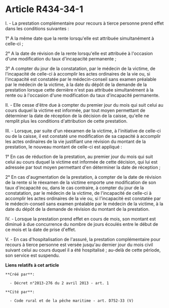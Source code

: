 # Article R434-34-1

I. - La prestation complémentaire pour recours à tierce personne prend effet dans les conditions suivantes : 

1° A la même date que la rente lorsqu'elle est attribuée simultanément à celle-ci ; 

2° A la date de révision de la rente lorsqu'elle est attribuée à l'occasion d'une modification du taux d'incapacité
permanente ; 

3° A compter du jour de la constatation, par le médecin de la victime, de l'incapacité de celle-ci à accomplir les actes
ordinaires de la vie ou, si l'incapacité est constatée par le médecin-conseil sans examen préalable par le médecin de la
victime, à la date du dépôt de la demande de la prestation lorsque cette dernière n'est pas attribuée simultanément à la
rente ou à l'occasion d'une modification du taux d'incapacité permanente. 

II. - Elle cesse d'être due à compter du premier jour du mois qui suit celui au cours duquel la victime est informée, par
tout moyen permettant de déterminer la date de réception de la décision de la caisse, qu'elle ne remplit plus les conditions
d'attribution de cette prestation. 

III. - Lorsque, par suite d'un réexamen de la victime, à l'initiative de celle-ci ou de la caisse, il est constaté une
modification de sa capacité à accomplir les actes ordinaires de la vie justifiant une révision du montant de la prestation,
le nouveau montant de celle-ci est appliqué : 

1° En cas de réduction de la prestation, au premier jour du mois qui suit celui au cours duquel la victime est informée de
cette décision, qui lui est adressée par tout moyen permettant d'en déterminer la date de réception ; 

2° En cas d'augmentation de la prestation, à compter de la date de révision de la rente si le réexamen de la victime emporte
une modification de son taux d'incapacité ou, dans le cas contraire, à compter du jour de la constatation, par le médecin de
la victime, de l'incapacité de celle-ci à accomplir les actes ordinaires de la vie ou, si l'incapacité est constatée par le
médecin-conseil sans examen préalable par le médecin de la victime, à la date du dépôt de la demande de révision du montant
de la prestation. 

IV. - Lorsque la prestation prend effet en cours de mois, son montant est diminué à due concurrence du nombre de jours
écoulés entre le début de ce mois et la date de prise d'effet. 

V. - En cas d'hospitalisation de l'assuré, la prestation complémentaire pour recours à tierce personne est versée jusqu'au
dernier jour du mois civil suivant celui au cours duquel il a été hospitalisé ; au-delà de cette période, son service est
suspendu.

**Liens relatifs à cet article**

	**Créé par**:

	  - Décret n°2013-276 du 2 avril 2013 - art. 1

	**Cité par**:

	  - Code rural et de la pêche maritime - art. D752-33 (V)
